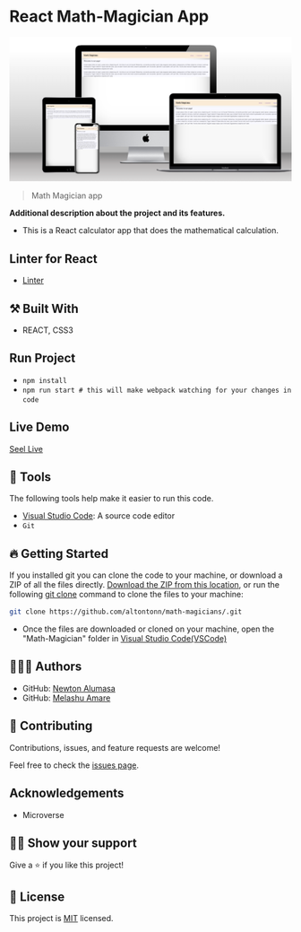 

# React Math-Magician App
<img src="img/FireShot-math.png">

> Math Magician app

**Additional description about the project and its features.**
- This is a React calculator app that does the mathematical calculation.

## Linter for React
- [Linter](https://github.com/microverseinc/linters-config/tree/master/react-redux)

## ⚒️ Built With

- REACT, CSS3

## Run Project

- `npm install`
- `npm run start # this will make webpack watching for your changes in code`


## Live Demo
[Seel Live](https://calc-tonn.netlify.app/)

## 🧰 Tools

The following tools help make it easier to run this code.

- [Visual Studio Code](https://code.visualstudio.com/): A source code editor
- `Git`

## 🔥 Getting Started

If you installed git you can clone the code to your machine, or download a ZIP of all the files directly.
[Download the ZIP from this location](https://github.com/altontonn/math-magicians//archive/refs/heads/main.zip), or run the following [git clone](https://github.com/altontonn/math-magicians/.git) command to clone the files to your machine:

```bash
git clone https://github.com/altontonn/math-magicians/.git
```

- Once the files are downloaded or cloned on your machine, open the "Math-Magician" folder in [Visual Studio Code(VSCode)](https://code.visualstudio.com/)

## 🙎🏾‍♂️ Authors

- GitHub: [Newton Alumasa](https://github.com/altontonn)
- GitHub: [Melashu Amare](https://github.com/melashu)

## 🤝 Contributing

Contributions, issues, and feature requests are welcome!

Feel free to check the [issues page](https://github.com/altontonn/math-magicians//issues).

## Acknowledgements

- Microverse

## 👊🏾 Show your support

Give a ⭐️ if you like this project!

## 📝 License

This project is [MIT](https://github.com/altontonn/math-magicians//blob/basic-page/LICENSE) licensed.
